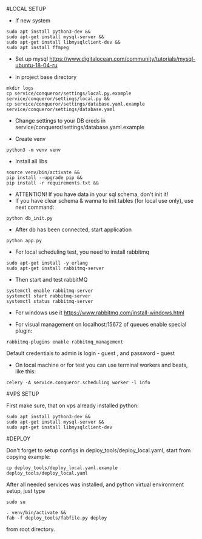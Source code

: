 #LOCAL SETUP
- If new system

```
sudo apt install python3-dev &&
sudo apt-get install mysql-server &&
sudo apt-get install libmysqlclient-dev &&
sudo apt install ffmpeg
```
- Set up mysql
https://www.digitalocean.com/community/tutorials/mysql-ubuntu-18-04-ru

- in project base directory
```
mkdir logs
cp service/conqueror/settings/local.py.example service/conqueror/settings/local.py && 
cp service/conqueror/settings/database.yaml.example service/conqueror/settings/database.yaml
```
- Change settings to your DB creds in service/conqueror/settings/database.yaml.example

- Create venv

```
python3 -m venv venv
```

- Install all libs

```
source venv/bin/activate && 
pip install --upgrade pip && 
pip install -r requirements.txt && 
```

- ATTENTION! If you have data in your sql schema, don't init it!
- If you have clear schema & wanna to init tables (for local use only), 
use next command:
```
python db_init.py
```

- After db has been connected, start application

```
python app.py
```

- For local scheduling test, you need to install rabbitmq
```
sudo apt-get install -y erlang
sudo apt-get install rabbitmq-server
```

- Then start and test rabbitMQ

```
systemctl enable rabbitmq-server
systemctl start rabbitmq-server
systemctl status rabbitmq-server
```

- For windows use it https://www.rabbitmq.com/install-windows.html

- For visual management on localhost:15672 of queues enable special plugin:

```
rabbitmq-plugins enable rabbitmq_management
```

Default credentials to admin is login - guest , and password - guest

- On local machine or for test you can use terminal workers and beats, like this:

```
celery -A service.conqueror.scheduling worker -l info
```

#VPS SETUP

First make sure, that on vps already installed python:

```
sudo apt install python3-dev &&
sudo apt-get install mysql-server &&
sudo apt-get install libmysqlclient-dev
```

#DEPLOY

Don't forget to setup configs in deploy_tools/deploy_local.yaml, start from copying example:

```
cp deploy_tools/deploy_local.yaml.example deploy_tools/deploy_local.yaml
```

After all needed services was installed, and python virtual environment
setup, just type
```
sudo su
```
```
. venv/bin/activate &&
fab -f deploy_tools/fabfile.py deploy
```
from root directory.
